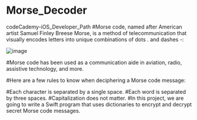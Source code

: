 # Morse_Decoder
codeCademy-iOS_Developer_Path
#Morse code, named after American artist Samuel Finley Breese Morse, is a method of telecommunication that visually encodes letters into unique combinations of dots . and dashes -:

![image](https://github.com/hebaomar94/Morse_Decoder/assets/97067717/c7f8a2ec-9129-40b7-b0cd-0e4f4abc32b4)

#Morse code has been used as a communication aide in aviation, radio, assistive technology, and more.

#Here are a few rules to know when deciphering a Morse code message:

#Each character is separated by a single space.
#Each word is separated by three spaces.
#Capitalization does not matter.
#In this project, we are going to write a Swift program that uses dictionaries to encrypt and decrypt secret Morse code messages.

